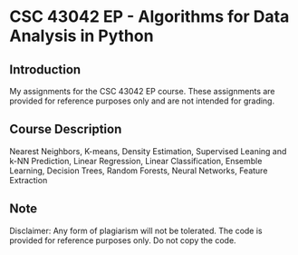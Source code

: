 # CSC 43042 EP - Algorithms for Data Analysis in Python

## Introduction

My assignments for the CSC 43042 EP course. These assignments are provided for reference purposes only and are not intended for grading.

## Course Description

Nearest Neighbors, K-means, Density Estimation, Supervised Leaning and k-NN Prediction, Linear Regression, Linear Classification, Ensemble Learning, Decision Trees, Random Forests, Neural Networks, Feature Extraction

## Note

Disclaimer: Any form of plagiarism will not be tolerated. The code is provided for reference purposes only. Do not copy the code.